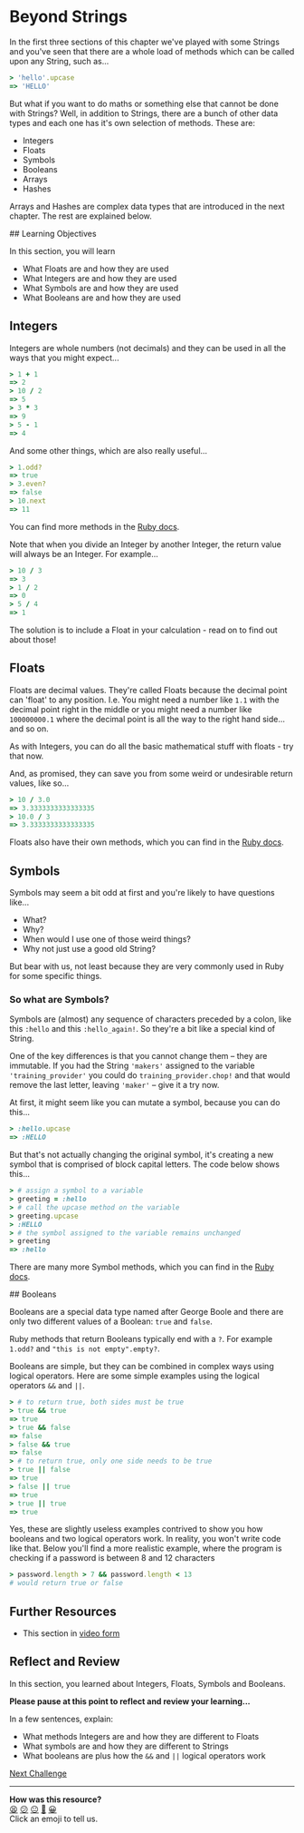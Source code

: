 # Beyond Strings

In the first three sections of this chapter we've played with some Strings and you've seen that there are a whole load of methods which can be called upon any String, such as...

```ruby
> 'hello'.upcase
=> 'HELLO'
```

But what if you want to do maths or something else that cannot be done with Strings? Well, in addition to Strings, there are a bunch of other data types and each one has it's own selection of methods.  These are:

- Integers
- Floats
- Symbols
- Booleans
- Arrays
- Hashes

Arrays and Hashes are complex data types that are introduced in the next chapter. The rest are explained below.

## Learning Objectives

In this section, you will learn
- What Floats are and how they are used
- What Integers are and how they are used
- What Symbols are and how they are used
- What Booleans are and how they are used

## Integers

Integers are whole numbers (not decimals) and they can be used in all the ways that you might expect...

```ruby
> 1 + 1
=> 2
> 10 / 2
=> 5
> 3 * 3
=> 9
> 5 - 1
=> 4
```

And some other things, which are also really useful...

```ruby
> 1.odd?
=> true
> 3.even?
=> false
> 10.next
=> 11
```

You can find more methods in the [Ruby docs](https://ruby-doc.org/core-3.0.0/Integer.html).

Note that when you divide an Integer by another Integer, the return value will always be an Integer.  For example...

```ruby
> 10 / 3
=> 3
> 1 / 2
=> 0
> 5 / 4
=> 1
```

The solution is to include a Float in your calculation - read on to find out about those!

## Floats

Floats are decimal values. They're called Floats because the decimal point can 'float' to any position.  I.e. You might need a number like `1.1` with the decimal point right in the middle or you might need a number like `100000000.1` where the decimal point is all the way to the right hand side... and so on.

As with Integers, you can do all the basic mathematical stuff with floats - try that now.

And, as promised, they can save you from some weird or undesirable return values, like so...

```ruby
> 10 / 3.0
=> 3.3333333333333335
> 10.0 / 3
=> 3.3333333333333335
```

Floats also have their own methods, which you can find in the [Ruby docs](https://ruby-doc.org/core-3.0.0/Float.html).

## Symbols

Symbols may seem a bit odd at first and you're likely to have questions like...

- What?
- Why?
- When would I use one of those weird things?
- Why not just use a good old String?

But bear with us, not least because they are very commonly used in Ruby for some specific things.

### So what are Symbols?

Symbols are (almost) any sequence of characters preceded by a colon, like this `:hello` and this `:hello_again!`. So they're a bit like a special kind of String.

One of the key differences is that you cannot change them – they are immutable. If you had the String `'makers'` assigned to the variable `'training_provider'` you could do `training_provider.chop!` and that would remove the last letter, leaving `'maker'` – give it a try now.

At first, it might seem like you can mutate a symbol, because you can do this...

```ruby
> :hello.upcase
=> :HELLO
```

But that's not actually changing the original symbol, it's creating a new symbol that is comprised of block capital letters. The code below shows this...

```ruby
> # assign a symbol to a variable
> greeting = :hello
> # call the upcase method on the variable
> greeting.upcase
> :HELLO
> # the symbol assigned to the variable remains unchanged
> greeting
=> :hello
```

There are many more Symbol methods, which you can find in the [Ruby docs](https://ruby-doc.org/core-3.0.0/Symbol.html).

## Booleans

Booleans are a special data type named after George Boole and there are only two different values of a Boolean: `true` and `false`.

Ruby methods that return Booleans typically end with a `?`. For example `1.odd?` and `"this is not empty".empty?`.

Booleans are simple, but they can be combined in complex ways using logical operators.  Here are some simple examples using the logical operators `&&` and `||`.

```ruby
> # to return true, both sides must be true
> true && true
=> true
> true && false
=> false
> false && true
=> false
> # to return true, only one side needs to be true
> true || false
=> true
> false || true
=> true
> true || true
=> true
```

Yes, these are slightly useless examples contrived to show you how booleans and two logical operators work. In reality, you won't write code like that. Below you'll find a more realistic example, where the program is checking if a password is between 8 and 12 characters

```ruby
> password.length > 7 && password.length < 13
# would return true or false
```

## Further Resources

- This section in [video form](https://youtu.be/kaTyq6NquXA)

## Reflect and Review

In this section, you learned about Integers, Floats, Symbols and Booleans.

**Please pause at this point to reflect and review your learning...**

In a few sentences, explain:

- What methods Integers are and how they are different to Floats
- What symbols are and how they are different to Strings
- What booleans are plus how the `&&` and `||` logical operators work


[Next Challenge](05_arguments.md)

<!-- BEGIN GENERATED SECTION DO NOT EDIT -->

---

**How was this resource?**  
[😫](https://airtable.com/shrUJ3t7KLMqVRFKR?prefill_Repository=makersacademy/ruby_foundations&prefill_File=chapter1/04_beyond_strings.md&prefill_Sentiment=😫) [😕](https://airtable.com/shrUJ3t7KLMqVRFKR?prefill_Repository=makersacademy/ruby_foundations&prefill_File=chapter1/04_beyond_strings.md&prefill_Sentiment=😕) [😐](https://airtable.com/shrUJ3t7KLMqVRFKR?prefill_Repository=makersacademy/ruby_foundations&prefill_File=chapter1/04_beyond_strings.md&prefill_Sentiment=😐) [🙂](https://airtable.com/shrUJ3t7KLMqVRFKR?prefill_Repository=makersacademy/ruby_foundations&prefill_File=chapter1/04_beyond_strings.md&prefill_Sentiment=🙂) [😀](https://airtable.com/shrUJ3t7KLMqVRFKR?prefill_Repository=makersacademy/ruby_foundations&prefill_File=chapter1/04_beyond_strings.md&prefill_Sentiment=😀)  
Click an emoji to tell us.

<!-- END GENERATED SECTION DO NOT EDIT -->

